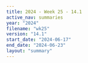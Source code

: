 ```yaml
---
title: 2024 - Week 25 - 14.1
active_nav: summaries
year: "2024"
filename: "wk25"
version: "14.1"
start_date: "2024-06-17"
end_date: "2024-06-23"
layout: "summary"
---
```

